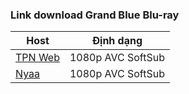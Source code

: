 ### **Link download Grand Blue Blu-ray**

| Host          | Định dạng          |
| ------------- |:------------------:|
| [TPN Web](https://ddl.tpnteam.workers.dev/0:/Grand%20Blue/)  | 1080p AVC SoftSub |
| [Nyaa](https://nyaa.si/view/1954642)       | 1080p AVC SoftSub |
